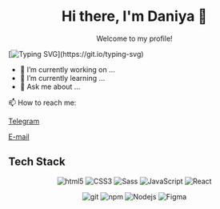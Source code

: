 <h1 align="center">Hi there, I'm Daniya 👋</h1>
<p align="center"> Welcome to my profile! </p>

[![Typing SVG](https://readme-typing-svg.herokuapp.com?size=24&width=600&lines=Welcome+To+my+Github+Profile...)](https://git.io/typing-svg)

- 🔭 I’m currently working on ...
- 🌱 I’m currently learning ...
- 💬 Ask me about ...

📫 How to reach me:
<!-- - <a href="https://www.linkedin.com/in/sofya-gulkova-1ba9b2245/" target="blank">LinkedIn</a> -->
<p><a href="https://t.me/daniashagieva" target="blank">Telegram</a></p>
<p><a href="daniyashagieva@gmail.com" target="blank">E-mail</a></p>

## Tech Stack

<p align="center">
  <img alt="html5" src="https://img.shields.io/badge/-HTML5-E34F26?style=for-the-badge&logo=html5&logoColor=white" />
  <img alt="CSS3" src="https://img.shields.io/badge/CSS%20-%231572B6.svg?style=for-the-badge&logo=css3&logoColor=white" />
  <img alt="Sass" src="https://img.shields.io/badge/-Sass-CC6699?style=for-the-badge&logo=sass&logoColor=white" />
  <img alt="JavaScript" src="https://img.shields.io/badge/JavaScript%20-%23F7DF1E.svg?style=for-the-badge&logo=javascript&logoColor=black" />
  <img alt="React" src="https://img.shields.io/badge/-React-45b8d8?style=for-the-badge&logo=react&logoColor=white" />
</p>
<p align="center">
  <img alt="git" src="https://img.shields.io/badge/-Git-F05032?style=for-the-badge&logo=git&logoColor=white" />
  <img alt="npm" src="https://img.shields.io/badge/-NPM-CB3837?style=for-the-badge&logo=npm&logoColor=white" />
  <img alt="Nodejs" src="https://img.shields.io/badge/-Nodejs-43853d?style=for-the-badge&logo=Node.js&logoColor=white" />
   <img alt="Figma" src="https://img.shields.io/badge/figma-%23F24E1E?style=for-the-badge&logo=Figma&logoColor=white" />
</p>

